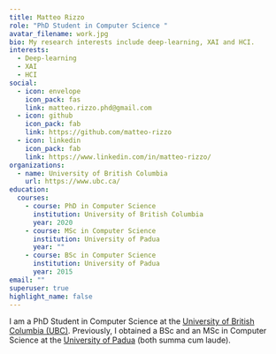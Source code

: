 ```yaml
---
title: Matteo Rizzo
role: "PhD Student in Computer Science "
avatar_filename: work.jpg
bio: My research interests include deep-learning, XAI and HCI.
interests:
  - Deep-learning
  - XAI
  - HCI
social:
  - icon: envelope
    icon_pack: fas
    link: matteo.rizzo.phd@gmail.com
  - icon: github
    icon_pack: fab
    link: https://github.com/matteo-rizzo
  - icon: linkedin
    icon_pack: fab
    link: https://www.linkedin.com/in/matteo-rizzo/
organizations:
  - name: University of British Columbia
    url: https://www.ubc.ca/
education:
  courses:
    - course: PhD in Computer Science
      institution: University of British Columbia
      year: 2020
    - course: MSc in Computer Science
      institution: University of Padua
      year: ""
    - course: BSc in Computer Science
      institution: University of Padua
      year: 2015
email: ""
superuser: true
highlight_name: false
---
```

I am a PhD Student in Computer Science at the [University of British Columbia (UBC)](www.ubc.ca). Previously, I obtained a BSc and an MSc in Computer Science at the [University of Padua](https://www.unipd.it/) (both summa cum laude).